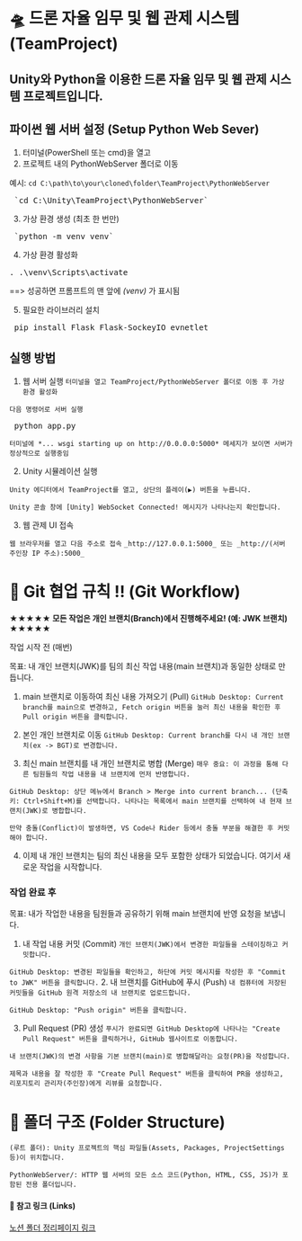 # 🛸 드론 자율 임무 및 웹 관제 시스템 (TeamProject)
**Unity와 Python을 이용한 드론 자율 임무 및 웹 관제 시스템 프로젝트입니다.**
---


## 파이썬 웹 서버 설정 (Setup Python Web Sever)
1. 터미널(PowerShell 또는 cmd)을 열고
2. 프로젝트 내의 PythonWebServer 폴더로 이동

예시: `cd C:\path\to\your\cloned\folder\TeamProject\PythonWebServer`

<pre> `cd C:\Unity\TeamProject\PythonWebServer` </pre>

3. 가상 환경 생성 (최초 한 번만)

<pre> `python -m venv venv`</pre>

4. 가상 환경 활성화

<pre>. .\venv\Scripts\activate </pre>

==> 성공하면 프롬프트의 맨 앞에 _(venv)_ 가 표시됨

5. 필요한 라이브러리 설치

<pre> pip install Flask Flask-SockeyIO evnetlet </pre>


## 실행 방법

1. 웹 서버 실행
`터미널을 열고 TeamProject/PythonWebServer 폴더로 이동 후 가상 환경 활성화`

`다음 명령어로 서버 실행`
<pre> python app.py </pre>

`터미널에 *... wsgi starting up on http://0.0.0.0:5000* 메세지가 보이면 서버가 정상적으로 실행중임`

2. Unity 시뮬레이션 실행

`Unity 에디터에서 TeamProject를 열고, 상단의 플레이(▶) 버튼을 누릅니다.`

`Unity 콘솔 창에 [Unity] WebSocket Connected! 메시지가 나타나는지 확인합니다.`

3. 웹 관제 UI 접속

`웹 브라우저를 열고 다음 주소로 접속`
``_http://127.0.0.1:5000_ 또는 _http://(서버 주인장 IP 주소):5000_``

# 🌳 Git 협업 규칙 !! (Git Workflow)
__★★★★★ 모든 작업은 개인 브랜치(Branch)에서 진행해주세요! (예: JWK 브랜치) ★★★★★__

작업 시작 전 (매번)

목표: 내 개인 브랜치(JWK)를 팀의 최신 작업 내용(main 브랜치)과 동일한 상태로 만듭니다.

1. main 브랜치로 이동하여 최신 내용 가져오기 (Pull)
`GitHub Desktop: Current branch를 main으로 변경하고, Fetch origin 버튼을 눌러 최신 내용을 확인한 후 Pull origin 버튼을 클릭합니다.`

2. 본인 개인 브랜치로 이동
`GitHub Desktop: Current branch를 다시 내 개인 브랜치(ex -> BGT)로 변경합니다.`

3. 최신 main 브랜치를 내 개인 브랜치로 병합 (Merge)
`매우 중요: 이 과정을 통해 다른 팀원들의 작업 내용을 내 브랜치에 먼저 반영합니다.`

`GitHub Desktop: 상단 메뉴에서 Branch > Merge into current branch... (단축키: Ctrl+Shift+M)를 선택합니다. 나타나는 목록에서 main 브랜치를 선택하여 내 현재 브랜치(JWK)로 병합합니다. `

`만약 충돌(Conflict)이 발생하면, VS Code나 Rider 등에서 충돌 부분을 해결한 후 커밋해야 합니다.`

4. 이제 내 개인 브랜치는 팀의 최신 내용을 모두 포함한 상태가 되었습니다. 여기서 새로운 작업을 시작합니다.

### 작업 완료 후
목표: 내가 작업한 내용을 팀원들과 공유하기 위해 main 브랜치에 반영 요청을 보냅니다.

1. 내 작업 내용 커밋 (Commit)
`개인 브랜치(JWK)에서 변경한 파일들을 스테이징하고 커밋합니다.`

`GitHub Desktop: 변경된 파일들을 확인하고, 하단에 커밋 메시지를 작성한 후 "Commit to JWK" 버튼을 클릭합니다.`
2. 내 브랜치를 GitHub에 푸시 (Push)
`내 컴퓨터에 저장된 커밋들을 GitHub 원격 저장소의 내 브랜치로 업로드합니다.`

`GitHub Desktop: "Push origin" 버튼을 클릭합니다.`

3. Pull Request (PR) 생성
`푸시가 완료되면 GitHub Desktop에 나타나는 "Create Pull Request" 버튼을 클릭하거나, GitHub 웹사이트로 이동합니다.`

`내 브랜치(JWK)의 변경 사항을 기본 브랜치(main)로 병합해달라는 요청(PR)을 작성합니다.`

`제목과 내용을 잘 작성한 후 "Create Pull Request" 버튼을 클릭하여 PR을 생성하고, 리포지토리 관리자(주인장)에게 리뷰를 요청합니다.`



# 📂 폴더 구조 (Folder Structure)
`(루트 폴더): Unity 프로젝트의 핵심 파일들(Assets, Packages, ProjectSettings 등)이 위치합니다.`

`PythonWebServer/: HTTP 웹 서버의 모든 소스 코드(Python, HTML, CSS, JS)가 포함된 전용 폴더입니다.`

#### 🚀 참고 링크 (Links)

[노션 폴더 정리페이지 링크](https://sable-beard-26b.notion.site/Unity-Python-208fbf84667880368c81d891d256744b?source=copy_link)